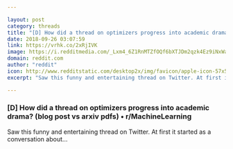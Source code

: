 ```yaml
---

layout: post
category: threads
title: "[D] How did a thread on optimizers progress into academic drama? (blog post vs arxiv pdfs)"
date: 2018-09-26 03:07:59
link: https://vrhk.co/2xRjIVK
image: https://i.redditmedia.com/_Lxm4_6Z1RnMTZfOQf6bXTJDm2qzk4Ez9iNxWaFQbX4.jpg?w=320&s=bd5dd559746f7b2909097af025959dfb
domain: reddit.com
author: "reddit"
icon: http://www.redditstatic.com/desktop2x/img/favicon/apple-icon-57x57.png
excerpt: "Saw this funny and entertaining thread on Twitter. At first it started as a conversation about..."

---
```


### [D] How did a thread on optimizers progress into academic drama? (blog post vs arxiv pdfs) • r/MachineLearning

Saw this funny and entertaining thread on Twitter. At first it started as a conversation about...